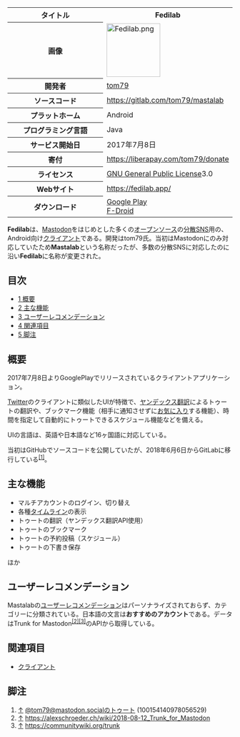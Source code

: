 <div>

<table>
<colgroup>
<col style="width: 50%" />
<col style="width: 50%" />
</colgroup>
<tbody>
<tr class="header">
<th>タイトル</th>
<th>Fedilab</th>
</tr>

<tr class="odd">
<th>画像</th>
<td><a href="/%E3%83%95%E3%82%A1%E3%82%A4%E3%83%AB:Fedilab.png"><img src="/images/thumb/c/c2/Fedilab.png/120px-Fedilab.png" srcset="/images/c/c2/Fedilab.png 1.5x" width="120" height="120" alt="Fedilab.png" /></a></td>
</tr>
<tr class="even">
<th scope="row">開発者</th>
<td><a href="https://mastodon.social/@tom79" rel="nofollow">tom79</a></td>
</tr>
<tr class="odd">
<th scope="row">ソースコード</th>
<td><a href="https://gitlab.com/tom79/mastalab" rel="nofollow">https://gitlab.com/tom79/mastalab</a></td>
</tr>
<tr class="even">
<th scope="row">プラットホーム</th>
<td>Android</td>
</tr>
<tr class="odd">
<th scope="row">プログラミング言語</th>
<td>Java</td>
</tr>
<tr class="even">
<th scope="row">サービス開始日</th>
<td>2017年7月8日</td>
</tr>
<tr class="odd">
<th scope="row">寄付</th>
<td><a href="https://liberapay.com/tom79/donate" rel="nofollow">https://liberapay.com/tom79/donate</a></td>
</tr>
<tr class="even">
<th scope="row">ライセンス</th>
<td><a href="/GNU_General_Public_License" title="GNU General Public License">GNU General Public License</a>3.0</td>
</tr>
<tr class="odd">
<th scope="row">Webサイト</th>
<td><a href="https://fedilab.app/" rel="nofollow">https://fedilab.app/</a></td>
</tr>
<tr class="even">
<th scope="row">ダウンロード</th>
<td><a href="https://play.google.com/store/apps/details?id=fr.gouv.etalab.mastodon&amp;hl=ja" rel="nofollow">Google Play</a><br />
<a href="https://f-droid.org/app/fr.gouv.etalab.mastodon" rel="nofollow">F-Droid</a></td>
</tr>
</tbody>
</table>

  
**Fedilab**は、[Mastodon](/Mastodon "Mastodon")をはじめとした多くの[オープンソース](/%E3%82%AA%E3%83%BC%E3%83%97%E3%83%B3%E3%82%BD%E3%83%BC%E3%82%B9 "オープンソース")の[分散SNS](/%E5%88%86%E6%95%A3SNS "分散SNS")用の、Android向け[クライアント](/%E3%82%AF%E3%83%A9%E3%82%A4%E3%82%A2%E3%83%B3%E3%83%88 "クライアント")である。開発はtom79氏。当初はMastodonにのみ対応していたため**Mastalab**という名称だったが、多数の分散SNSに対応したのに沿い**Fedilab**に名称が変更された。

<div>

<div lang="ja" dir="ltr">

## 目次

</div>

-   [1 概要](#.E6.A6.82.E8.A6.81)
-   [2 主な機能](#.E4.B8.BB.E3.81.AA.E6.A9.9F.E8.83.BD)
-   [3 ユーザーレコメンデーション](#.E3.83.A6.E3.83.BC.E3.82.B6.E3.83.BC.E3.83.AC.E3.82.B3.E3.83.A1.E3.83.B3.E3.83.87.E3.83.BC.E3.82.B7.E3.83.A7.E3.83.B3)
-   [4 関連項目](#.E9.96.A2.E9.80.A3.E9.A0.85.E7.9B.AE)
-   [5 脚注](#.E8.84.9A.E6.B3.A8)

</div>

## 概要

2017年7月8日よりGooglePlayでリリースされているクライアントアプリケーション。

[Twitter](/Twitter "Twitter")のクライアントに類似したUIが特徴で、[ヤンデックス翻訳](https://ja.wikipedia.org/wiki/%E3%83%A4%E3%83%B3%E3%83%87%E3%83%83%E3%82%AF%E3%82%B9%E7%BF%BB%E8%A8%B3 "w:ヤンデックス翻訳")によるトゥートの翻訳や、ブックマーク機能（相手に通知させずに[お気に入り](/%E3%81%8A%E6%B0%97%E3%81%AB%E5%85%A5%E3%82%8A "お気に入り")する機能）、時間を指定して自動的にトゥートできるスケジュール機能などを備える。

UIの言語は、英語や日本語など16ヶ国語に対応している。

当初はGitHubでソースコードを公開していたが、2018年6月6日からGitLabに移行している<sup>[\[1\]](#cite_note-1)</sup>。

## 主な機能

-   マルチアカウントのログイン、切り替え
-   各種[タイムライン](/%E3%82%BF%E3%82%A4%E3%83%A0%E3%83%A9%E3%82%A4%E3%83%B3 "タイムライン")の表示
-   トゥートの翻訳（ヤンデックス翻訳API使用）
-   トゥートのブックマーク
-   トゥートの予約投稿（スケジュール）
-   トゥートの下書き保存

ほか

## ユーザーレコメンデーション

Mastalabの[ユーザーレコメンデーション](/%E3%83%A6%E3%83%BC%E3%82%B6%E3%83%BC%E3%83%AC%E3%82%B3%E3%83%A1%E3%83%B3%E3%83%87%E3%83%BC%E3%82%B7%E3%83%A7%E3%83%B3 "ユーザーレコメンデーション")はパーソナライズされておらず、カテゴリーに分類されている。日本語の文言は**おすすめのアカウント**である。データはTrunk for Mastodon<sup>[\[2\]](#cite_note-2)[\[3\]](#cite_note-3)</sup>のAPIから取得している。

## 関連項目

-   [クライアント](/%E3%82%AF%E3%83%A9%E3%82%A4%E3%82%A2%E3%83%B3%E3%83%88 "クライアント")

## 脚注

<div>

1.  [↑](#cite_ref-1) <a href="https://mastodon.social/@tom79/100154140978056529" rel="nofollow">@tom79@mastodon.socialのトゥート (100154140978056529)</a>
2.  [↑](#cite_ref-2) <a href="https://alexschroeder.ch/wiki/2018-08-12_Trunk_for_Mastodon" rel="nofollow">https://alexschroeder.ch/wiki/2018-08-12_Trunk_for_Mastodon</a>
3.  [↑](#cite_ref-3) <a href="https://communitywiki.org/trunk" rel="nofollow">https://communitywiki.org/trunk</a>

</div>

</div>
